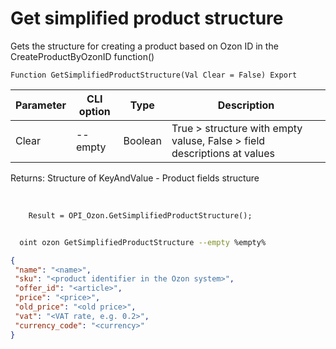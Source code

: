 ﻿---
sidebar_position: 17
---

# Get simplified product structure
 Gets the structure for creating a product based on Ozon ID in the CreateProductByOzonID function()



`Function GetSimplifiedProductStructure(Val Clear = False) Export`

  | Parameter | CLI option | Type | Description |
  |-|-|-|-|
  | Clear | --empty | Boolean | True > structure with empty valuse, False > field descriptions at values |

  
  Returns:  Structure of KeyAndValue - Product fields structure

<br/>




```bsl title="Code example"
    Result = OPI_Ozon.GetSimplifiedProductStructure();
```



```sh title="CLI command example"
    
  oint ozon GetSimplifiedProductStructure --empty %empty%

```

```json title="Result"
{
 "name": "<name>",
 "sku": "<product identifier in the Ozon system>",
 "offer_id": "<article>",
 "price": "<price>",
 "old_price": "<old price>",
 "vat": "<VAT rate, e.g. 0.2>",
 "currency_code": "<currency>"
}
```

